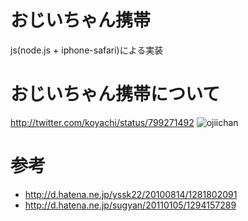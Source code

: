 # おじいちゃん携帯

js(node.js + iphone-safari)による実装

# おじいちゃん携帯について
http://twitter.com/koyachi/status/799271492
![ojiichan](http://gyazo.com/4a13bc7a1494da3277a0857d858c2557.png)

# 参考
- http://d.hatena.ne.jp/yssk22/20100814/1281802091
- http://d.hatena.ne.jp/sugyan/20110105/1294157289
